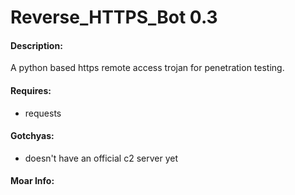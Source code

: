 # Reverse_HTTPS_Bot 0.3

#### Description:
  A python based https remote access trojan for penetration testing.

#### Requires:
  - requests

#### Gotchyas:
  - doesn't have an official c2 server yet

#### Moar Info:
